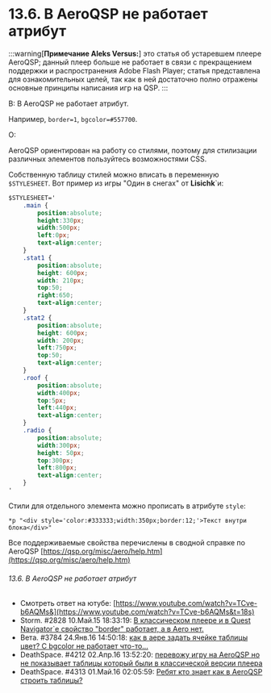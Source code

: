 # 13.6. В AeroQSP не работает атрибут
<!-- [:faq_13_06] -->

:::warning[**Примечание Aleks Versus:**]
это статья об устаревшем плеере AeroQSP; данный плеер больше не работает в связи с прекращением поддержки и распространения Adobe Flash Player; статья представлена для ознакомительных целей, так как в ней достаточно полно отражены основные принципы написания игр на QSP.
:::

В: В AeroQSP не работает атрибут.

Например, `border=1`, `bgcolor=#557700`.

О:

AeroQSP ориентирован на работу со стилями, поэтому для стилизации различных элементов пользуйтесь возможностями CSS.

Собственную таблицу стилей можно вписать в переменную `$STYLESHEET`. Вот пример из игры "Один в снегах" от **Lisichk**`и:
```css
$STYLESHEET='
	.main { 
		position:absolute; 
		height:330px; 
		width:500px; 
		left:0px; 
		text-align:center; 
	} 
	.stat1 { 
		position:absolute;
		height: 600px; 
		width: 210px; 
		top:50;
		right:650;
		text-align:center; 
	} 
	.stat2 { 
		position:absolute;
		height: 600px;
		width: 200px;
		left:750px;
		top:50;
		text-align:center; 
	}
	.roof {
		position:absolute;
		width:400px;
		top:5px;
		left:440px;
		text-align:center;
	}
	.radio {
		position:absolute;
		width:300px;
		height: 50px;
		top:300px;
		left:800px;
		text-align:center;
	}
'
```
Стили для отдельного элемента можно прописать в атрибуте `style`:
```qsp
*p "<div style='color:#333333;width:350px;border:12;'>Текст внутри блока</div>"
```
Все поддерживаемые свойства перечислены в сводной справке по AeroQSP [https://qsp.org/misc/aero/help.htm](https://qsp.org/misc/aero/help.htm)

###### 13.6. В AeroQSP не работает атрибут
<!-- [:link_13_06] -->
- Смотреть ответ на ютубе: [https://www.youtube.com/watch?v=TCve-b6AQMs&](https://www.youtube.com/watch?v=TCve-b6AQMs&t=18s)
- Storm. #2828 10.Май.15 18:33:19: [В классическом плеере и в Quest Navigator`е свойство "border" работает, а в Aero нет.](https://qsp.org/index.php?option=com_agora&task=topic&id=40&p=113&prc=25&Itemid=57#p19941)
- Вета. #3784 24.Янв.16 14:50:18: [как в аере задать ячейке таблицы цвет? С bgcolor не работает что-то...](https://qsp.org/index.php?option=com_agora&task=topic&id=40&p=152&prc=25&Itemid=57#p22645)
- DeathSpace. #4212 02.Апр.16 13:52:20: [перевожу игру на AeroQSP но не показывает таблицы который были в классической версии плеера](https://qsp.org/index.php?option=com_agora&task=topic&id=40&p=169&prc=25&Itemid=57#p23639)
- DeathSpace. #4313 01.Май.16 02:05:59: [Ребят кто знает как в AeroQSP строить таблицы?](https://qsp.org/index.php?option=com_agora&task=topic&id=40&p=173&prc=25&Itemid=57#p23838)
